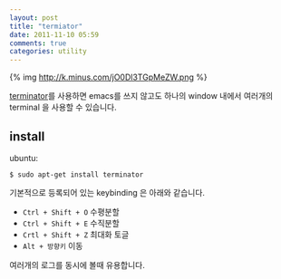 ```yaml
---
layout: post
title: "termiator"
date: 2011-11-10 05:59
comments: true
categories: utility
---
```


{% img http://k.minus.com/jO0Dl3TGpMeZW.png %}


[terminator][terminator]를 사용하면 emacs를 쓰지 않고도 하나의 window 내에서 여러개의 terminal 을 사용할 수 있습니다.

install
-------

ubuntu:

    $ sudo apt-get install terminator

기본적으로 등록되어 있는 keybinding 은 아래와 같습니다.

- `Ctrl + Shift + O` 수평분할
- `Ctrl + Shift + E` 수직분할
- `Crtl + Shift + Z` 최대화 토글
- `Alt + 방향키` 이동

여러개의 로그를 동시에 볼때 유용합니다.

[terminator]: https://launchpad.net/terminator/+download
